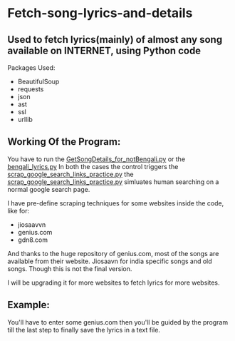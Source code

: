 # Fetch-song-lyrics-and-details
## Used to fetch lyrics(mainly) of almost any song available on INTERNET, using Python code
Packages Used:
- BeautifulSoup
- requests
- json
- ast
- ssl
- urllib

## Working Of the Program:

You have to run the [GetSongDetails_for_notBengali.py](https://github.com/Tuhin-thinks/Fetch-song-lyrics-and-details/blob/master/GetSongDetails_for_notBengali.py) or the [bengali_lyrics.py](https://github.com/Tuhin-thinks/Fetch-song-lyrics-and-details/blob/master/bengali_lyrics.py)
In both the cases the control triggers the [scrap_google_search_links_practice.py](https://github.com/Tuhin-thinks/Fetch-song-lyrics-and-details/blob/master/scrap_google_search_links_practice.py)
the [scrap_google_search_links_practice.py](https://github.com/Tuhin-thinks/Fetch-song-lyrics-and-details/blob/master/scrap_google_search_links_practice.py) simluates human searching on a normal google search page.

I have pre-define scraping techniques for some websites inside the code, like for:
- jiosaavvn
- genius.com
- gdn8.com

And thanks to the huge repository of genius.com, most of the songs are available from their website.
Jiosaavn for india specific songs and old songs.
Though this is not the final version.

I will be upgrading it for more websites to fetch lyrics for more websites.

## Example:

You'll have to enter some <songname> genius.com then you'll be guided by the program till the last step to finally save the lyrics in a text file.
